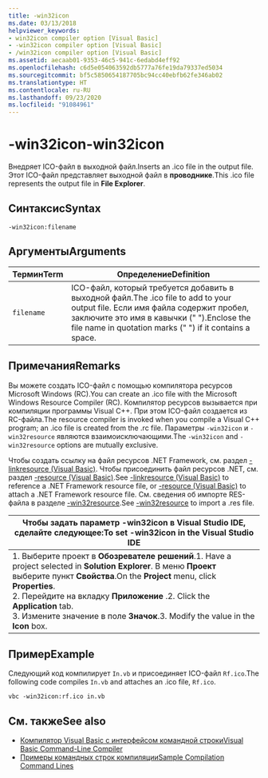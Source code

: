 ```yaml
---
title: -win32icon
ms.date: 03/13/2018
helpviewer_keywords:
- win32icon compiler option [Visual Basic]
- -win32icon compiler option [Visual Basic]
- /win32icon compiler option [Visual Basic]
ms.assetid: aecaab01-9353-46c5-941c-6edabd4eff92
ms.openlocfilehash: c6d5e054063592db5777a76fe19da79337ed5034
ms.sourcegitcommit: bf5c5850654187705bc94cc40ebfb62fe346ab02
ms.translationtype: HT
ms.contentlocale: ru-RU
ms.lasthandoff: 09/23/2020
ms.locfileid: "91084961"
---
```

# <a name="-win32icon"></a><span data-ttu-id="1868e-102">-win32icon</span><span class="sxs-lookup"><span data-stu-id="1868e-102">-win32icon</span></span>

<span data-ttu-id="1868e-103">Внедряет ICO-файл в выходной файл.</span><span class="sxs-lookup"><span data-stu-id="1868e-103">Inserts an .ico file in the output file.</span></span> <span data-ttu-id="1868e-104">Этот ICO-файл представляет выходной файл в **проводнике**.</span><span class="sxs-lookup"><span data-stu-id="1868e-104">This .ico file represents the output file in **File Explorer**.</span></span>  
  
## <a name="syntax"></a><span data-ttu-id="1868e-105">Синтаксис</span><span class="sxs-lookup"><span data-stu-id="1868e-105">Syntax</span></span>  
  
```console  
-win32icon:filename  
```  
  
## <a name="arguments"></a><span data-ttu-id="1868e-106">Аргументы</span><span class="sxs-lookup"><span data-stu-id="1868e-106">Arguments</span></span>  
  
|<span data-ttu-id="1868e-107">Термин</span><span class="sxs-lookup"><span data-stu-id="1868e-107">Term</span></span>|<span data-ttu-id="1868e-108">Определение</span><span class="sxs-lookup"><span data-stu-id="1868e-108">Definition</span></span>|  
|---|---|  
|`filename`|<span data-ttu-id="1868e-109">ICO-файл, который требуется добавить в выходной файл.</span><span class="sxs-lookup"><span data-stu-id="1868e-109">The .ico file to add to your output file.</span></span> <span data-ttu-id="1868e-110">Если имя файла содержит пробел, заключите это имя в кавычки (" ").</span><span class="sxs-lookup"><span data-stu-id="1868e-110">Enclose the file name in quotation marks (" ") if it contains a space.</span></span>|  
  
## <a name="remarks"></a><span data-ttu-id="1868e-111">Примечания</span><span class="sxs-lookup"><span data-stu-id="1868e-111">Remarks</span></span>  

 <span data-ttu-id="1868e-112">Вы можете создать ICO-файл с помощью компилятора ресурсов Microsoft Windows (RC).</span><span class="sxs-lookup"><span data-stu-id="1868e-112">You can create an .ico file with the Microsoft Windows Resource Compiler (RC).</span></span> <span data-ttu-id="1868e-113">Компилятор ресурсов вызывается при компиляции программы Visual C++. При этом ICO-файл создается из RC-файла.</span><span class="sxs-lookup"><span data-stu-id="1868e-113">The resource compiler is invoked when you compile a Visual C++ program; an .ico file is created from the .rc file.</span></span> <span data-ttu-id="1868e-114">Параметры `-win32icon` и `-win32resource` являются взаимоисключающими.</span><span class="sxs-lookup"><span data-stu-id="1868e-114">The `-win32icon` and `-win32resource` options are mutually exclusive.</span></span>  
  
 <span data-ttu-id="1868e-115">Чтобы создать ссылку на файл ресурсов .NET Framework, см. раздел [-linkresource (Visual Basic)](linkresource.md). Чтобы присоединить файл ресурсов .NET, см. раздел [-resource (Visual Basic)](resource.md).</span><span class="sxs-lookup"><span data-stu-id="1868e-115">See [-linkresource (Visual Basic)](linkresource.md) to reference a .NET Framework resource file, or [-resource (Visual Basic)](resource.md) to attach a .NET Framework resource file.</span></span> <span data-ttu-id="1868e-116">См. сведения об импорте RES-файла в разделе [-win32resource](win32resource.md).</span><span class="sxs-lookup"><span data-stu-id="1868e-116">See [-win32resource](win32resource.md) to import a .res file.</span></span>  
  
|<span data-ttu-id="1868e-117">Чтобы задать параметр -win32icon в Visual Studio IDE, сделайте следующее:</span><span class="sxs-lookup"><span data-stu-id="1868e-117">To set -win32icon in the Visual Studio IDE</span></span>|  
|---|  
|<span data-ttu-id="1868e-118">1.  Выберите проект в **Обозревателе решений**.</span><span class="sxs-lookup"><span data-stu-id="1868e-118">1.  Have a project selected in **Solution Explorer**.</span></span> <span data-ttu-id="1868e-119">В меню **Проект** выберите пункт **Свойства**.</span><span class="sxs-lookup"><span data-stu-id="1868e-119">On the **Project** menu, click **Properties**.</span></span> <br /><span data-ttu-id="1868e-120">2.  Перейдите на вкладку **Приложение** .</span><span class="sxs-lookup"><span data-stu-id="1868e-120">2.  Click the **Application** tab.</span></span><br /><span data-ttu-id="1868e-121">3.  Измените значение в поле **Значок**.</span><span class="sxs-lookup"><span data-stu-id="1868e-121">3.  Modify the value in the **Icon** box.</span></span>|  
  
## <a name="example"></a><span data-ttu-id="1868e-122">Пример</span><span class="sxs-lookup"><span data-stu-id="1868e-122">Example</span></span>  

 <span data-ttu-id="1868e-123">Следующий код компилирует `In.vb` и присоединяет ICO-файл `Rf.ico`.</span><span class="sxs-lookup"><span data-stu-id="1868e-123">The following code compiles `In.vb` and attaches an .ico file, `Rf.ico`.</span></span>  
  
```console
vbc -win32icon:rf.ico in.vb  
```  
  
## <a name="see-also"></a><span data-ttu-id="1868e-124">См. также</span><span class="sxs-lookup"><span data-stu-id="1868e-124">See also</span></span>

- [<span data-ttu-id="1868e-125">Компилятор Visual Basic с интерфейсом командной строки</span><span class="sxs-lookup"><span data-stu-id="1868e-125">Visual Basic Command-Line Compiler</span></span>](index.md)
- [<span data-ttu-id="1868e-126">Примеры командных строк компиляции</span><span class="sxs-lookup"><span data-stu-id="1868e-126">Sample Compilation Command Lines</span></span>](sample-compilation-command-lines.md)
